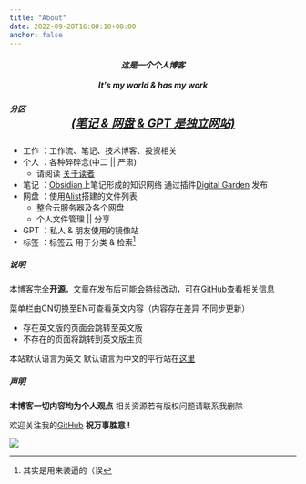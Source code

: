```yaml
---
title: "About"
date: 2022-09-20T16:00:10+08:00
anchor: false
---
```


<h5><center>这是一个个人博客 <br><br>It's my world & has my work</center></h5>

##### 分区 <center ><span style="font-size:20px"><u>(笔记 & 网盘 & GPT 是独立网站)</u><span></center>
- 工作 ：工作流、笔记、技术博客、投资相关
- 个人 ：各种碎碎念(中二 || 严肃) 
	- 请阅读 [关于读者](https://liu.xyz/zh/useless/about-readers)
- 笔记 ：<a href="https://obsidian.md/" target="_blank">Obsidian</a>上笔记形成的知识网络 通过插件<a href="https://github.com/oleeskild/obsidian-digital-garden" target="_blank">Digital Garden</a> 发布
- 网盘 ：使用<a href="https://alist.nn.ci/" target="_blank">Alist</a>搭建的文件列表 
	- 整合云服务器及各个网盘
	- 个人文件管理 || 分享
- GPT ：私人 & 朋友使用的镜像站
- 标签 ：标签云 用于分类 & 检索[^1]

##### 说明
 本博客完全**开源**，文章在发布后可能会持续改动，可在<a href="https://github.com/AlexLiu2022/blog" target="_blank">GitHub</a>查看相关信息

菜单栏由CN切换至EN可查看英文内容（内容存在差异 不同步更新）
- 存在英文版的页面会跳转至英文版
- 不存在的页面将跳转到英文版主页

本站默认语言为英文 默认语言为中文的平行站在<a href="https://eating.work" target="_blank">这里</a>

##### 声明
**本博客一切内容均为个人观点** 相关资源若有版权问题请联系我删除 <br>

欢迎关注我的<a href="https://github.com/AlexLiu2022" target="_blank">GitHub</a> **祝万事胜意 !**

![](https://gcore.jsdelivr.net/gh/AlexLiu2022/resources/img/cloud.jpg)

[^1]: 其实是用来装逼的（误

<style>
#main {
	padding-top: 88px;
}
.post-body {
    margin-top: 0 !important;
}
</style>

<script>
let title = document.querySelector('h1.post-title.p-name');
title.remove();
</script>